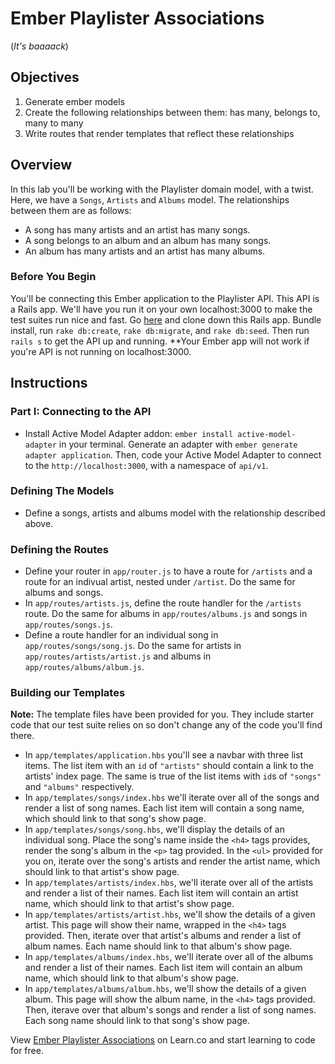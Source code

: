 # Ember Playlister Associations

(*It's baaaack*)

## Objectives

1. Generate ember models
2. Create the following relationships between them: has many, belongs to, many to many
3. Write routes that render templates that reflect these relationships

## Overview

In this lab you'll be working with the Playlister domain model, with a twist. Here, we have a `Songs`, `Artists` and `Albums` model. The relationships between them are as follows:

* A song has many artists and an artist has many songs.
* A song belongs to an album and an album has many songs.
* An album has many artists and an artist has many albums.

### Before You Begin

You'll be connecting this Ember application to the Playlister API. This API is a Rails app. We'll have you run it on your own localhost:3000 to make the test suites run nice and fast. Go [here](https://github.com/learn-co-curriculum/ember-playlister-api) and clone down this Rails app. Bundle install, run `rake db:create`,  `rake db:migrate`, and `rake db:seed`. Then run `rails s` to get the API up and running. **Your Ember app will not work if you're API is not running on localhost:3000.

## Instructions

### Part I: Connecting to the API

* Install Active Model Adapter addon: `ember install active-model-adapter` in your terminal.
Generate an adapter with `ember generate adapter application`. Then, code your Active Model Adapter to connect to the `http://localhost:3000`, with a namespace of `api/v1`.

### Defining The Models

* Define a songs, artists and albums model with the relationship described above.

### Defining the Routes

* Define your router in `app/router.js` to have a route for `/artists` and a route for an indivual artist, nested under `/artist`. Do the same for albums and songs.
* In `app/routes/artists.js`, define the route handler for the `/artists` route. Do the same for albums in `app/routes/albums.js` and songs in `app/routes/songs.js`.
* Define a route handler for an individual song in `app/routes/songs/song.js`. Do the same for artists in `app/routes/artists/artist.js` and albums in `app/routes/albums/album.js`.

### Building our Templates

**Note:** The template files have been provided for you. They include starter code that our test suite relies on so don't change any of the code you'll find there.


* In `app/templates/application.hbs` you'll see a navbar with three list items. The list item with an `id` of `"artists"` should contain a link to the artists' index page. The same is true of the list items with `id`s of `"songs"` and `"albums"` respectively.
* In `app/templates/songs/index.hbs` we'll iterate over all of the songs and render a list of song names. Each list item will contain a song name, which should link to that song's show page.
* In `app/templates/songs/song.hbs`, we'll display the details of an individual song. Place the song's name inside the `<h4>` tags provides, render the song's album in the `<p>` tag provided. In the `<ul>` provided for you on, iterate over the song's artists and render the artist name, which should link to that artist's show page.
* In `app/templates/artists/index.hbs`, we'll iterate over all of the artists and render a list of their names. Each list item will contain an artist name, which should link to that artist's show page.
* In `app/templates/artists/artist.hbs`, we'll show the details of a given artist. This page will show their name, wrapped in the `<h4>` tags provided. Then, iterate over that artist's albums and render a list of album names. Each name should link to that album's show page.
* In `app/templates/albums/index.hbs`, we'll iterate over all of the albums and render a list of their names. Each list item will contain an album name, which should link to that album's show page.
* In `app/templates/albums/album.hbs`, we'll show the details of a given album. This page will show the album name, in the `<h4>` tags provided. Then, iterave over that album's songs and render a list of song names. Each song name should link to that song's show page.














<p data-visibility='hidden'>View <a href='https://learn.co/lessons/playlister-ember-associations' title='Ember Playlister Associations'>Ember Playlister Associations</a> on Learn.co and start learning to code for free.</p>

